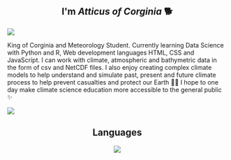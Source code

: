 <h2 align = 'center'>I'm <i>Atticus of Corginia</i> 🐕</h2>

<img src = 'https://github.com/user-attachments/assets/eb67c1e5-9bce-47df-8eb7-6016be94d881'>

<p align = 'left'>King of Corginia and Meteorology Student. Currently learning Data Science with Python and R, Web development languages HTML, CSS and JavaScript. I can work with climate, atmospheric and bathymetric data in the form of csv and NetCDF files. I also enjoy creating complex climate models to help understand and simulate past, present and future climate process to help prevent casualties and protect our Earth 🍂🍀 I hope to one day make climate science education more accessible to the general public ✨ </p>

<img src = 'https://github-readme-stats.vercel.app/api/top-langs/?username=countatticus&layout=compact&theme=dark' align = 'center'>

<h2 align = 'center'>Languages</h2>

<div>
<p align="center">
  <a href="https://skillicons.dev">
    <img src="https://skillicons.dev/icons?i=python,r,julia,fortran,html,css,javascript,c"/>
  </a>
</p>
</div>
